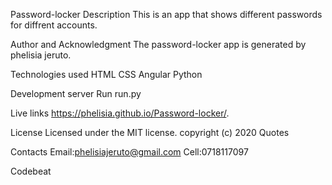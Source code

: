 Password-locker
Description
This is an app that shows different passwords for diffrent accounts.

Author and Acknowledgment
The password-locker  app is generated by phelisia jeruto.

Technologies used
HTML CSS Angular Python

Development server
Run run.py

Live links
https://phelisia.github.io/Password-locker/.

License
Licensed under the MIT license. copyright (c) 2020 Quotes

Contacts
Email:phelisiajeruto@gmail.com Cell:0718117097

Codebeat
